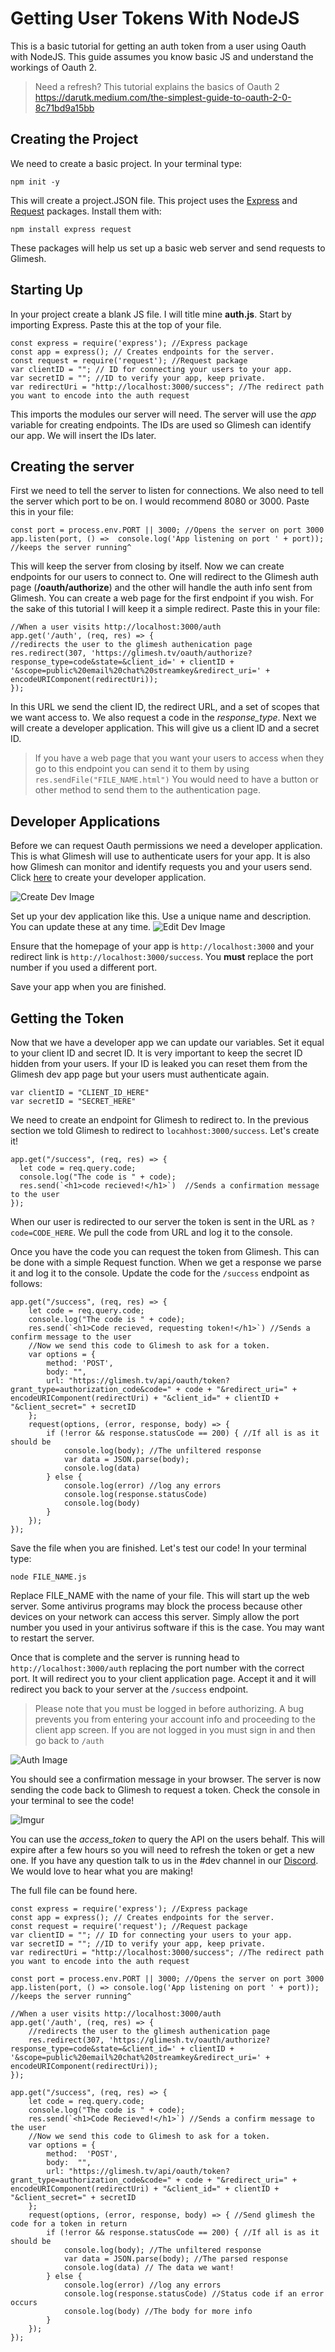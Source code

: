 ﻿# Getting User Tokens With NodeJS

This is a basic tutorial for getting an auth token from a user using Oauth with NodeJS. This guide assumes you know basic JS and understand the workings of Oauth 2.

> Need a refresh? This tutorial explains the basics of Oauth 2
> https://darutk.medium.com/the-simplest-guide-to-oauth-2-0-8c71bd9a15bb

## Creating the Project

We need to create a basic project. In your terminal type:

`npm init -y`

This will create a project.JSON file. This project uses the
[Express](https://www.npmjs.com/package/request)  and [Request](https://www.npmjs.com/package/request ) packages.  Install them with:

`npm install express request`


These packages will help us set up a basic web server and send requests to Glimesh.


## Starting Up

In your project create a blank JS file. I will title mine **auth.js**. Start by importing Express. Paste this at the top of your file.
```JS
const express = require('express'); //Express package
const app = express(); // Creates endpoints for the server.
const request = require('request'); //Request package
var clientID = ""; // ID for connecting your users to your app.
var secretID = ""; //ID to verify your app, keep private.
var redirectUri = "http://localhost:3000/success"; //The redirect path you want to encode into the auth request
```
This imports the modules our server will need. The server will use the *app* variable for creating endpoints. The IDs are used so Glimesh can identify our app. We will insert the IDs later.

## Creating the server

First we need to tell the server to listen for connections. We also need to tell the server which port to be on. I would recommend 8080 or 3000.
Paste this in your file:
```JS
const port = process.env.PORT || 3000; //Opens the server on port 3000
app.listen(port, () =>  console.log('App listening on port ' + port));
//keeps the server running^
```

This will keep the server from closing by itself. Now we can create endpoints for our users to connect to. One will redirect to the Glimesh auth page (**/oauth/authorize**) and the other will handle the auth info sent from Glimesh. You can create a web page for the first endpoint if you wish. For the sake of this tutorial I will keep it a simple redirect.
Paste this in your file:
```JS
//When a user visits http://localhost:3000/auth
app.get('/auth', (req, res) => {
//redirects the user to the glimesh authenication page
res.redirect(307, 'https://glimesh.tv/oauth/authorize?response_type=code&state=&client_id=' + clientID + '&scope=public%20email%20chat%20streamkey&redirect_uri=' + encodeURIComponent(redirectUri));
});
```
In this URL we send the client ID,  the redirect URL,  and a set of scopes that we want access to. We also request a code in the *response_type*. Next we will create a developer application. This will give us a client ID and a secret ID.

> If you have a web page that you want your users to access when they go to this endpoint you can send it to them by using `res.sendFile("FILE_NAME.html")`
You would need to have a button or other method to send them to the authentication page.

## Developer Applications

Before we can request Oauth permissions we need a developer application. This is what Glimesh will use to authenticate users for your app. It is also how Glimesh can monitor and identify requests you and your users send.  Click [here](https://glimesh.tv/users/settings/applications) to create your developer application.

![Create Dev Image](https://i.imgur.com/BLIe7Tx.png)

Set up your dev application like this.  Use a unique name and description. You can update these at any time.
![Edit Dev Image](https://i.imgur.com/LOIJVyt.png)



Ensure that the homepage of your app is `http://localhost:3000` and your redirect link is `http://localhost:3000/success`. You **must** replace the port number if you used a different port.

Save your app when you are finished.

## Getting the Token

Now that we have a developer app we can update our variables. Set it equal to your client ID and secret ID. It is very important to keep the secret ID hidden from your users. If your ID is leaked you can reset them from the Glimesh dev app page but your users must authenticate again.
``` JS
var clientID = "CLIENT_ID_HERE"
var secretID = "SECRET_HERE"
```

We need to create an endpoint for Glimesh to redirect to. In the previous section we told Glimesh to redirect to `locahhost:3000/success`. Let's create it!

``` JS
app.get("/success", (req, res) => {
  let code = req.query.code;
  console.log("The code is " + code);
  res.send(`<h1>code recieved!</h1>`)  //Sends a confirmation message to the user
});
```

When our user is redirected to our server the token is sent in the URL as `?code=CODE_HERE`. We pull the code from URL and log it to the console.

Once you have the code you can request the token from Glimesh. This can be done with a simple Request function. When we get a response we parse it and log it to the console. Update the code for the `/success` endpoint as follows:

```JS
app.get("/success", (req, res) => {
    let code = req.query.code;
    console.log("The code is " + code);
    res.send(`<h1>Code recieved, requesting token!</h1>`) //Sends a confirm message to the user
    //Now we send this code to Glimesh to ask for a token.
    var options = {
        method: 'POST',
        body: "",
        url: "https://glimesh.tv/api/oauth/token?grant_type=authorization_code&code=" + code + "&redirect_uri=" + encodeURIComponent(redirectUri) + "&client_id=" + clientID + "&client_secret=" + secretID
    };
    request(options, (error, response, body) => {
        if (!error && response.statusCode == 200) { //If all is as it should be
            console.log(body); //The unfiltered response
            var data = JSON.parse(body);
            console.log(data)
        } else {
            console.log(error) //log any errors
            console.log(response.statusCode)
            console.log(body)
        }
    });
});
```
Save the file when you are finished. Let's test our code! In your terminal type:

`node FILE_NAME.js`

Replace FILE_NAME with the name of your file. This will start up the web server. Some antivirus programs may block the process because other devices on your network can access this server. Simply allow the port number you used in your antivirus software if this is the case. You may want to restart the server.

Once that is complete and the server is running head to `http://localhost:3000/auth` replacing the port number with the correct port. It will redirect you to your client application page. Accept it and it will redirect you back to your server at the `/success` endpoint.

>Please note that you must be logged in before authorizing. A bug prevents you from entering your account info and proceeding to the client app screen.
> If you are not logged in you must sign in and then go back to `/auth`

![Auth Image](https://i.imgur.com/fWawNSS.png)

You should see a confirmation message in your browser. The server is now sending the code back to Glimesh to request a token. Check the console in your terminal to see the code!

![Imgur](https://i.imgur.com/67sv2eV.png)

You can use the *access_token* to query the API on the users behalf. This will expire after a few hours so you will need to refresh the token or get a new one.  If you have any question talk to us in the #dev channel in our [Discord](https://discord.gg/Glimesh).  We would love to hear what you are making!

The full file can be found here.

```JS
const express = require('express'); //Express package
const app = express(); // Creates endpoints for the server.
const request = require('request'); //Request package
var clientID = ""; // ID for connecting your users to your app.
var secretID = ""; //ID to verify your app, keep private.
var redirectUri = "http://localhost:3000/success"; //The redirect path you want to encode into the auth request

const port = process.env.PORT || 3000; //Opens the server on port 3000
app.listen(port, () => console.log('App listening on port ' + port));
//keeps the server running^

//When a user visits http://localhost:3000/auth
app.get('/auth', (req, res) => {
	//redirects the user to the glimesh authenication page
	res.redirect(307, 'https://glimesh.tv/oauth/authorize?response_type=code&state=&client_id=' + clientID + '&scope=public%20email%20chat%20streamkey&redirect_uri=' + encodeURIComponent(redirectUri));
});

app.get("/success", (req, res) => {
	let code = req.query.code;
	console.log("The code is " + code);
	res.send(`<h1>Code Recieved!</h1>`) //Sends a confirm message to the user
	//Now we send this code to Glimesh to ask for a token.
	var options = {
		method:  'POST',
		body:  "",
		url: "https://glimesh.tv/api/oauth/token?grant_type=authorization_code&code=" + code + "&redirect_uri=" + encodeURIComponent(redirectUri) + "&client_id=" + clientID + "&client_secret=" + secretID
	};
	request(options, (error, response, body) => { //Send glimesh the code for a token in return
		if (!error && response.statusCode == 200) { //If all is as it should be
			console.log(body); //The unfiltered response
			var data = JSON.parse(body); //The parsed response
			console.log(data) // The data we want!
		} else {
			console.log(error) //log any errors
			console.log(response.statusCode) //Status code if an error occurs
			console.log(body) //The body for more info
		}
	});
});
```